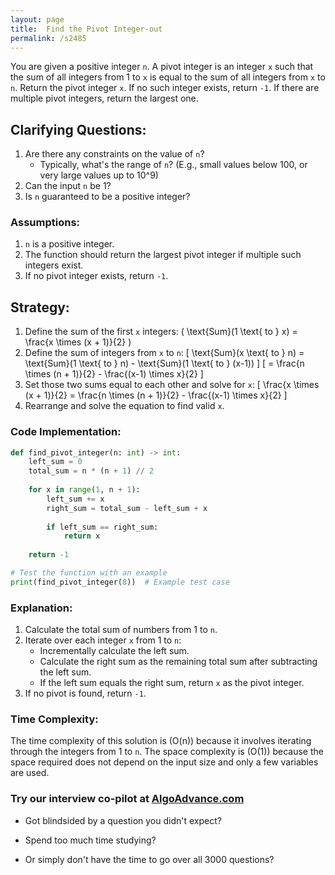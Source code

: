 ```yaml
---
layout: page
title:  Find the Pivot Integer-out
permalink: /s2485
---
```

You are given a positive integer `n`. A pivot integer is an integer `x` such that the sum of all integers from 1 to `x` is equal to the sum of all integers from `x` to `n`. Return the pivot integer `x`. If no such integer exists, return `-1`. If there are multiple pivot integers, return the largest one.

## Clarifying Questions:
1. Are there any constraints on the value of `n`? 
   - Typically, what's the range of `n`? (E.g., small values below 100, or very large values up to 10^9)
2. Can the input `n` be 1?
3. Is `n` guaranteed to be a positive integer?

### Assumptions:
1. `n` is a positive integer.
2. The function should return the largest pivot integer if multiple such integers exist.
3. If no pivot integer exists, return `-1`.

## Strategy:
1. Define the sum of the first `x` integers: \( \text{Sum}(1 \text{ to } x) = \frac{x \times (x + 1)}{2} \)
2. Define the sum of integers from `x` to `n`: 
   \[
   \text{Sum}(x \text{ to } n) = \text{Sum}(1 \text{ to } n) - \text{Sum}(1 \text{ to } (x-1))
   \]
   \[
   = \frac{n \times (n + 1)}{2} - \frac{(x-1) \times x}{2}
   \]
3. Set those two sums equal to each other and solve for `x`:
   \[
   \frac{x \times (x + 1)}{2} = \frac{n \times (n + 1)}{2} - \frac{(x-1) \times x}{2}
   \]
4. Rearrange and solve the equation to find valid `x`.

### Code Implementation:

```python
def find_pivot_integer(n: int) -> int:
    left_sum = 0
    total_sum = n * (n + 1) // 2
    
    for x in range(1, n + 1):
        left_sum += x
        right_sum = total_sum - left_sum + x
        
        if left_sum == right_sum:
            return x
        
    return -1

# Test the function with an example
print(find_pivot_integer(8))  # Example test case
```

### Explanation:
1. Calculate the total sum of numbers from 1 to `n`.
2. Iterate over each integer `x` from 1 to `n`:
   - Incrementally calculate the left sum.
   - Calculate the right sum as the remaining total sum after subtracting the left sum.
   - If the left sum equals the right sum, return `x` as the pivot integer.
3. If no pivot is found, return `-1`.

### Time Complexity:
The time complexity of this solution is \(O(n)\) because it involves iterating through the integers from 1 to `n`. The space complexity is \(O(1)\) because the space required does not depend on the input size and only a few variables are used.


### Try our interview co-pilot at [AlgoAdvance.com](https://algoAdvance.com)

- Got blindsided by a question you didn't expect?

- Spend too much time studying?

- Or simply don't have the time to go over all 3000 questions?

